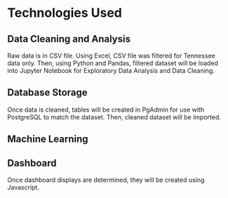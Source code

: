 # Technologies Used
## Data Cleaning and Analysis
Raw data is in CSV file.  Using Excel, CSV file was filtered for Tennessee data only.  Then, using Python and Pandas, filtered dataset will be loaded into Jupyter Notebook for Exploratory Data Analysis and Data Cleaning.

## Database Storage
Once data is cleaned, tables will be created in PgAdmin for use with PostgreSQL to match the dataset.  Then, cleaned dataset will be imported.

## Machine Learning


## Dashboard
Once dashboard displays are determined, they will be created using Javascript.